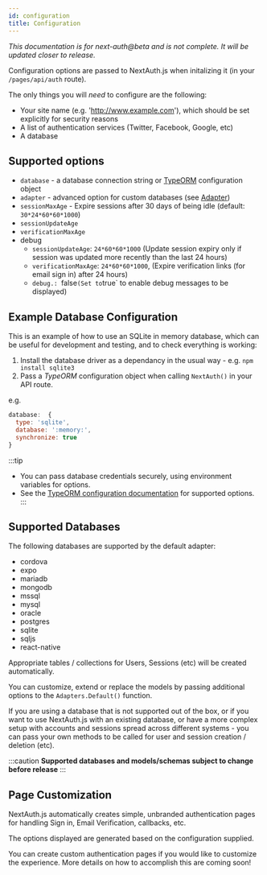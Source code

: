 ```yaml
---
id: configuration
title: Configuration
---
```

*This documentation is for next-auth@beta and is not complete. It will be updated closer to release.*

Configuration options are passed to NextAuth.js when initalizing it (in your `/pages/api/auth` route).

The only things you will *need* to configure are the following:

- Your site name (e.g. 'http://www.example.com'), which should be set explicitly for security reasons
- A list of authentication services (Twitter, Facebook, Google, etc)
- A database

## Supported options

* `database` - a database connection string or [TypeORM](https://github.com/typeorm/typeorm/blob/master/docs/using-ormconfig.md) configuration object
* `adapter` - advanced option for custom databases (see [Adapter](/adapters))
* `sessionMaxAge` - Expire sessions after 30 days of being idle (default: `30*24*60*60*1000`)
* `sessionUpdateAge`
* `verificationMaxAge`
* debug  
  * `sessionUpdateAge`: `24*60*60*1000` (Update session expiry only if session was updated more recently than the last 24 hours)
  * `verificationMaxAge`: `24*60*60*1000`, (Expire verification links (for email sign in) after 24 hours)
  * `debug.: `false` (Set to `true` to enable debug messages to be displayed)

## Example Database Configuration

This is an example of how to use an SQLite in memory database, which can be useful for development and testing, and to check everything is working:

1. Install the database driver as a dependancy in the usual way - e.g. `npm install sqlite3`
2. Pass a *TypeORM* configuration object when calling `NextAuth()` in your API route.

e.g.

```js title="/pages/api/auth/[...slug].js"
database:  {
  type: 'sqlite',
  database: ':memory:',
  synchronize: true
}
```

:::tip
* You can pass database credentials securely, using environment variables for options.
* See the [TypeORM configuration documentation](https://github.com/typeorm/typeorm/blob/master/docs/using-ormconfig.md) for supported options.
:::

## Supported Databases

The following databases are supported by the default adapter:

* cordova
* expo
* mariadb
* mongodb
* mssql
* mysql
* oracle
* postgres
* sqlite
* sqljs
* react-native

Appropriate tables / collections for Users, Sessions (etc) will be created automatically.

You can customize, extend or replace the models by passing additional options to the `Adapters.Default()` function.

If you are using a database that is not supported out of the box, or if you want to use  NextAuth.js with an existing database, or have a more complex setup with accounts and sessions spread across different systems - you can pass your own methods to be called for user and session creation / deletion (etc).

:::caution
**Supported databases and models/schemas subject to change before release**
:::

## Page Customization

 NextAuth.js automatically creates simple, unbranded authentication pages for handling Sign in, Email Verification, callbacks, etc.

The options displayed are generated based on the configuration supplied.

You can create custom authentication pages if you would like to customize the experience. More details on how to accomplish this are coming soon!